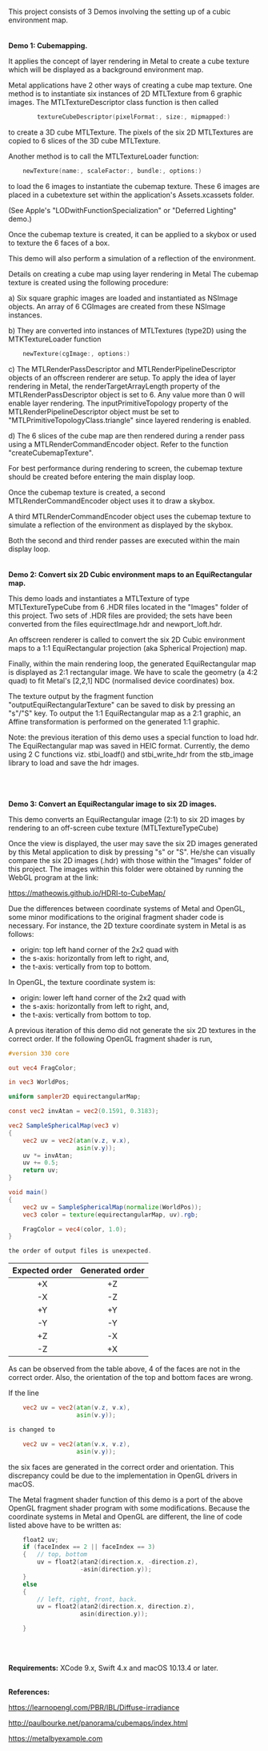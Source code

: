 This project consists of 3 Demos involving the setting up of a cubic environment map.
<br />
<br />
<br />
**Demo 1: Cubemapping.** 

It applies the concept of layer rendering in Metal to create a cube texture which will be displayed as a background environment map.

Metal applications have 2 other ways of creating a cube map texture. One method is to instantiate six instances of 2D MTLTexture from 6 graphic images. The MTLTextureDescriptor class function is then called

```swift
        textureCubeDescriptor(pixelFormat:, size:, mipmapped:)
```
to create a 3D cube MTLTexture. The pixels of the six 2D MTLTextures are copied to 6 slices of the 3D cube MTLTexture.


Another method is to call the MTLTextureLoader function:

```swift
	newTexture(name:, scaleFactor:, bundle:, options:)
```

to load the 6 images to instantiate the cubemap texture. These 6 images are placed in a cubetexture set within the application's Assets.xcassets folder.

(See Apple's "LODwithFunctionSpecialization" or "Deferred Lighting" demo.)

Once the cubemap texture is created, it can be applied to a skybox or used to texture the 6 faces of a box.

This demo will also perform a simulation of a reflection of the environment. 


Details on creating a cube map using layer rendering in Metal
The cubemap texture is created using the following procedure:

a) Six square graphic images are loaded and instantiated as NSImage objects. An array of 6 CGImages are created from these NSImage instances.

b) They are converted into instances of MTLTextures (type2D) using the MTKTextureLoader function

```swift
	newTexture(cgImage:, options:)
```

c) The MTLRenderPassDescriptor and MTLRenderPipelineDescriptor objects of an offscreen renderer are setup. To apply the idea of layer rendering in Metal, the renderTargetArrayLength property of the MTLRenderPassDescriptor object is set to 6. Any value more than 0 will enable layer rendering. The inputPrimitiveTopology property of the MTLRenderPipelineDescriptor object must be set to "MTLPrimitiveTopologyClass.triangle" since layered rendering is enabled.

d) The 6 slices of the cube map are then rendered during a render pass using a MTLRenderCommandEncoder object. Refer to the function "createCubemapTexture".


For best performance during rendering to screen, the cubemap texture should be created before entering the main display loop.


Once the cubemap texture is created, a second MTLRenderCommandEncoder object uses it to draw a skybox.

A third MTLRenderCommandEncoder object uses the cubemap texture to simulate a reflection of the environment as displayed by the skybox.

Both the second and third render passes are executed within the main display loop.
<br />
<br />
<br />
**Demo 2: Convert six 2D Cubic environment maps to an EquiRectangular map.**

This demo loads and instantiates a MTLTexture of type MTLTextureTypeCube from 6 .HDR files located in the "Images" folder of this project. Two sets of .HDR files are provided; the sets have been converted from the files equirectImage.hdr and newport_loft.hdr.

An offscreen renderer is called to convert the six 2D Cubic environment maps to a 1:1 EquiRectangular projection (aka Spherical Projection) map.

Finally, within the main rendering loop, the generated EquiRectangular map is displayed as 2:1 rectangular image. We have to scale the geometry (a 4:2 quad) to fit Metal's [2,2,1] NDC (normalised device coordinates) box.


The texture output by the fragment function "outputEquiRectangularTexture" can be saved to disk by pressing an "s"/"S" key. To output the 1:1 EquiRectangular map as a 2:1 graphic, an Affine transformation is performed on the generated 1:1 graphic.

Note: the previous iteration of this demo uses a special function to load hdr. The EquiRectangular map was saved in HEIC format. Currently, the demo using 2 C functions viz. stbi_loadf() and stbi_write_hdr from the stb_image library to load and save the hdr images.  
<br />
<br />
<br />

**Demo 3: Convert an EquiRectangular image to six 2D images.**

This demo converts an EquiRectangular image (2:1) to six 2D images by rendering to an off-screen cube texture (MTLTextureTypeCube)

Once the view is displayed, the user may save the six 2D images generated by this Metal application to disk by pressing "s" or "S". He/she can visually compare the six 2D images (.hdr) with those within the "Images" folder of this project. The images within this folder were obtained by running the WebGL program at the link:

 https://matheowis.github.io/HDRI-to-CubeMap/


Due the differences between coordinate systems of Metal and OpenGL, some minor modifications to the original fragment shader code is necessary. For instance, the 2D texture coordinate system in Metal is as follows:

- origin: top left hand corner of the 2x2 quad with
-   the s-axis: horizontally from left to right, and,
-   the t-axis: vertically from top to bottom.


In OpenGL, the texture coordinate system is:

- origin: lower left hand corner of the 2x2 quad with
-   the s-axis: horizontally from left to right, and,
-   the t-axis: vertically from bottom to top.

A previous iteration of this demo did not generate the six 2D textures in the correct order. If the following OpenGL fragment shader is run,

```glsl
#version 330 core

out vec4 FragColor;

in vec3 WorldPos;

uniform sampler2D equirectangularMap;

const vec2 invAtan = vec2(0.1591, 0.3183);

vec2 SampleSphericalMap(vec3 v)
{
    vec2 uv = vec2(atan(v.z, v.x),
                   asin(v.y));
    uv *= invAtan;
    uv += 0.5;
    return uv;
}

void main()
{
    vec2 uv = SampleSphericalMap(normalize(WorldPos));
    vec3 color = texture(equirectangularMap, uv).rgb;

    FragColor = vec4(color, 1.0);
}

the order of output files is unexpected.
```

|Expected order|	Generated order |
| :---: | :---: |
|	+X |                     +Z|
|	-X |                     -Z|
|	+Y |                     +Y|	                rotated 90 deg anti-clockwise (orientation)
|	-Y |                     -Y|	                rotated 90 deg clockwise (orientation)
|	+Z |                     -X|
|	-Z |                     +X|

As can be observed from the table above, 4 of the faces are not in the correct order.
Also, the orientation of the top and bottom faces are wrong.

If the line

```glsl
    vec2 uv = vec2(atan(v.z, v.x),
                   asin(v.y));

is changed to

    vec2 uv = vec2(atan(v.x, v.z),
                   asin(v.y));
```

the six faces are generated in the correct order and orientation. This discrepancy could be due to the implementation in OpenGL drivers in macOS. 


The Metal fragment shader function of this demo is a port of the above OpenGL fragment shader program with some modifications. Because the coordinate systems in Metal and OpenGL are different, the line of code listed above have to be written as:

```cpp
    float2 uv;
    if (faceIndex == 2 || faceIndex == 3)
    {   // top, bottom
        uv = float2(atan2(direction.x, -direction.z),
                    -asin(direction.y));
    }
    else
    {
        // left, right, front, back.
        uv = float2(atan2(direction.x, direction.z),
                    asin(direction.y));

    }
```
<br />
<br />

**Requirements:** XCode 9.x, Swift 4.x and macOS 10.13.4 or later.
<br />
<br />

**References:**

https://learnopengl.com/PBR/IBL/Diffuse-irradiance

http://paulbourke.net/panorama/cubemaps/index.html

https://metalbyexample.com

